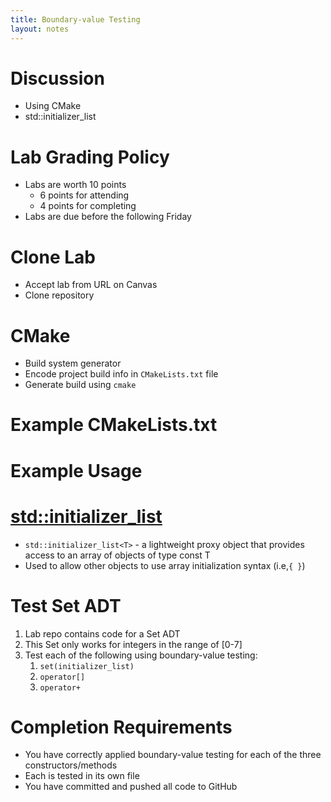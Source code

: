 ```yaml
---
title: Boundary-value Testing
layout: notes
---
```


[std::initializer_list]: https://en.cppreference.com/w/cpp/utility/initializer_list

# Discussion
* Using CMake
* std::initializer_list

# Lab Grading Policy
* Labs are worth 10 points
	* 6 points for attending
	* 4 points for completing 
* Labs are due before the following Friday

# Clone Lab
* Accept lab from URL on Canvas
* Clone repository

# CMake
* Build system generator
* Encode project build info in `CMakeLists.txt` file
* Generate build using `cmake`

# Example CMakeLists.txt
<script src="https://gist.github.com/mjdecker/99fececba24f26b104d339ab955b06d2.js?file=CMakeLists.txt"></script>

# Example Usage
<script src="https://gist.github.com/mjdecker/02b6e403407d2b7ece6a542d3c7260b0.js?file=cmake.sh"></script>

# [std::initializer_list]
<script src="https://gist.github.com/mjdecker/d4ad62727ebe9a49b7b9b81547efc248.js?file=initializer_list.cpp"></script>

* `std::initializer_list<T>`  - a lightweight proxy object that provides access to an array of objects of type const T
* Used to allow other objects to use array initialization syntax (i.e,`{ }`)

# Test Set ADT
1. Lab repo contains code for a Set ADT
2. This Set only works for integers in the range of [0-7]
3. Test each of the following using boundary-value testing:
	1. `set(initializer_list)`
	2. `operator[]`
	3. `operator+`

# Completion Requirements
* You have correctly applied boundary-value testing for each of the three constructors/methods
* Each is tested in its own file
* You have committed and pushed all code to GitHub
